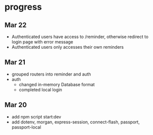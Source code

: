 # progress

## Mar 22
* Authenticated users have access to /reminder, otherwise redirect to login page with error message
* Authenticated users only accesses their own reminders
## Mar 21
* grouped routers into reminder and auth
* auth
  * changed in-memory Database format
  * completed local login

## Mar 20
* add npm script start:dev
* add dotenv, morgan, express-session, connect-flash, passport, passport-local